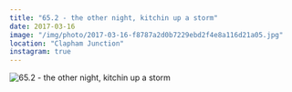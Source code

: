 ```yaml
---
title: "65.2 - the other night, kitchin up a storm"
date: 2017-03-16
image: "/img/photo/2017-03-16-f8787a2d0b7229ebd2f4e8a116d21a05.jpg"
location: "Clapham Junction"
instagram: true
---
```


![65.2 - the other night, kitchin up a storm](/img/photo/2017-03-16-f8787a2d0b7229ebd2f4e8a116d21a05.jpg)
